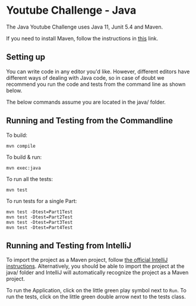 # Youtube Challenge - Java
The Java Youtube Challenge uses Java 11, Junit 5.4 and Maven.

If you need to install Maven, follow the instructions in [this](https://www.baeldung.com/install-maven-on-windows-linux-mac) link.

## Setting up
You can write code in any editor you'd like. However, different editors have 
different ways of dealing with Java code, so in case of doubt we recommend 
you run the code and tests from the command line as shown  below.

The below commands assume you are located in the java/ folder.

## Running and Testing from the Commandline
To build:
```shell script
mvn compile
```

To build & run:
```shell script
mvn exec:java
```

To run all the tests:
```shell script
mvn test
```

To run tests for a single Part:
```shell script
mvn test -Dtest=Part1Test
mvn test -Dtest=Part2Test
mvn test -Dtest=Part3Test
mvn test -Dtest=Part4Test
```

## Running and Testing from IntelliJ
To import the project as a Maven project, follow [the official IntelliJ instructions](https://www.jetbrains.com/help/idea/maven-support.html#maven_import_project_start). Alternatively, you should be able to import the project at the java/ folder and IntelliJ will automatically recognize the project as a Maven project.

To run the Application, click on the little green play symbol next to `Run`.
To run the tests, click on the little green double arrow next to the tests class.
